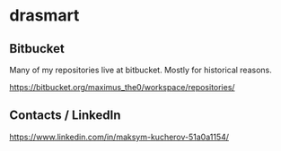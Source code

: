 # drasmart

## Bitbucket

Many of my repositories live at bitbucket. Mostly for historical reasons.

https://bitbucket.org/maximus_the0/workspace/repositories/

## Contacts / LinkedIn

https://www.linkedin.com/in/maksym-kucherov-51a0a1154/
